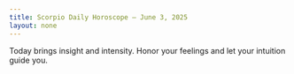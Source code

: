 ```yaml
---
title: Scorpio Daily Horoscope – June 3, 2025
layout: none
---
```


Today brings insight and intensity. Honor your feelings and let your intuition guide you.
